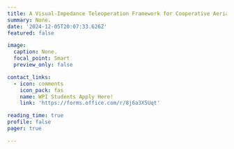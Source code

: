 ```yaml
---
title: A Visual-Impedance Teleoperation Framework for Cooperative Aerial Manipulation of Cable-Suspended Payloads
summary: None.
date: '2024-12-05T20:07:33.626Z'
featured: false

image:
  caption: None.
  focal_point: Smart
  preview_only: false

contact_links:
  - icon: comments
    icon_pack: fas
    name: WPI Students Apply Here!
    link: 'https://forms.office.com/r/8j6a3X5Uqt'

reading_time: true
profile: false
pager: true

---
```

